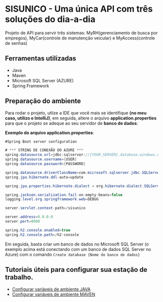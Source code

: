 # SISUNICO - Uma única API com três soluções do dia-a-dia

<p>Projeto de API para servir três sistemas: MyRH(gerenciamento de busca por empregos), MyCar(controle de manutenção veicular) e MyAccess(controle de senhas)</p>

## Ferramentas utilizadas

- Java
- Maven
- Microsoft SQL Server (AZURE)
- Spring Framework

## Preparação do ambiente
Para rodar o projeto, utlize a IDE que você mais se identifique **(no meu caso, utilizo o IntelliJ)**, em seguida, altere o arquivo **application.properties** para que o projeto se adeque ao seu servidor de **banco de dados**:

**Exemplo do arquivo application.properties**:

````java
#Spring Boot server configuration

# *** STRING DE CONEXÃO DO AZURE ***
spring.datasource.url=jdbc:sqlserver://{YOUR_SERVER}.database.windows.net:{PORT};database=sisunico;user={USER};password={PASSWORD};encrypt=true;trustServerCertificate=false;hostNameInCertificate=*.database.windows.net;loginTimeout=30;
spring.datasource.username={USER}
spring.datasource.password={PASSWORD}

spring.datasource.driverClassName=com.microsoft.sqlserver.jdbc.SQLServerDriver
spring.jpa.hibernate.ddl-auto=update

spring.jpa.properties.hibernate.dialect = org.hibernate.dialect.SQLServer2012Dialect

spring.jackson.serialization.fail-on-empty-beans=false
logging.level.org.springframework.web=DEBUG

server.servlet.context-path=/sisunico

server.address=0.0.0.0
server.port=8000

spring.h2.console.enabled=true
spring.h2.console.path=/h2-console
````

Em seguida, basta criar um banco de dados no Microsoft SQL Server (o exemplo acima está conectando com um banco de dados SQL Server no Azure) com o comando `Create database {Nome do banco de dados}`

## Tutoriais úteis para configurar sua estação de trabalho.

- [Configurar variáveis de ambiente JAVA](https://mauriciogeneroso.medium.com/configurando-java-4-como-configurar-as-vari%C3%A1veis-java-home-path-e-classpath-no-windows-46040950638f)
- [Configurar variáveis de ambiente MAVEN](https://pt.stackoverflow.com/questions/259927/como-configurar-vari%C3%A1veis-de-ambiente-maven-java)
